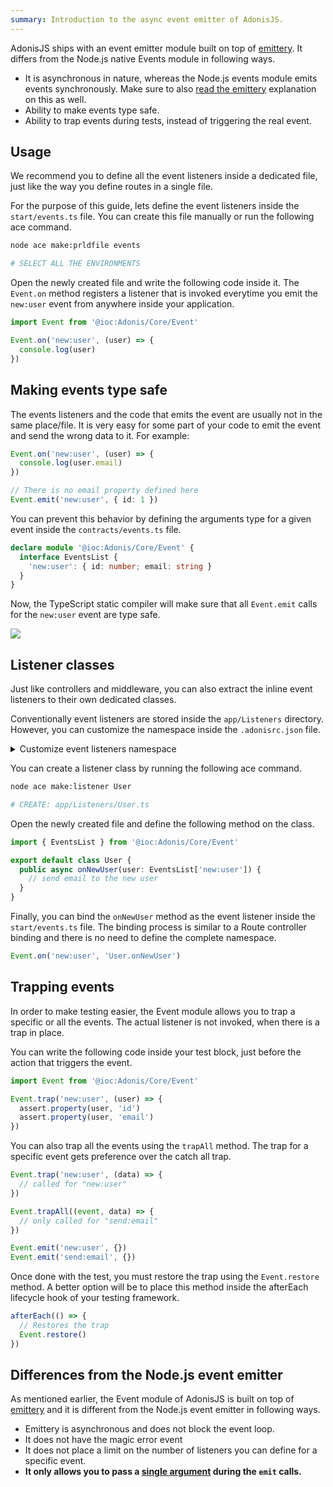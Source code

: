 ```yaml
---
summary: Introduction to the async event emitter of AdonisJS.
---
```


AdonisJS ships with an event emitter module built on top of [emittery](https://github.com/sindresorhus/emittery). It differs from the Node.js native Events module in following ways.

- It is asynchronous in nature, whereas the Node.js events module emits events synchronously. Make sure to also [read the emittery](https://github.com/sindresorhus/emittery#how-is-this-different-than-the-built-in-eventemitter-in-nodejs) explanation on this as well.
- Ability to make events type safe.
- Ability to trap events during tests, instead of triggering the real event.

## Usage
We recommend you to define all the event listeners inside a dedicated file, just like the way you define routes in a single file.

For the purpose of this guide, lets define the event listeners inside the `start/events.ts` file. You can create this file manually or run the following ace command.

```sh
node ace make:prldfile events

# SELECT ALL THE ENVIRONMENTS
```

Open the newly created file and write the following code inside it. The `Event.on` method registers a listener that is invoked everytime you emit the `new:user` event from anywhere inside your application.

```ts
import Event from '@ioc:Adonis/Core/Event'

Event.on('new:user', (user) => {
  console.log(user)
})
```

## Making events type safe
The events listeners and the code that emits the event are usually not in the same place/file. It is very easy for some part of your code to emit the event and send the wrong data to it. For example:

```ts
Event.on('new:user', (user) => {
  console.log(user.email)
})

// There is no email property defined here
Event.emit('new:user', { id: 1 })
```

You can prevent this behavior by defining the arguments type for a given event inside the `contracts/events.ts` file.

```ts
declare module '@ioc:Adonis/Core/Event' {
  interface EventsList {
    'new:user': { id: number; email: string }
  }
}
```

Now, the TypeScript static compiler will make sure that all `Event.emit` calls for the `new:user` event are type safe.

![](https://res.cloudinary.com/adonis-js/image/upload/q_auto,f_auto/v1618599912/v5/type-safe-events.jpg)

## Listener classes
Just like controllers and middleware, you can also extract the inline event listeners to their own dedicated classes.

Conventionally event listeners are stored inside the `app/Listeners` directory. However, you can customize the namespace inside the `.adonisrc.json` file.

<details>
<summary> Customize event listeners namespace </summary>

```json
{
  "namespaces": {
    "eventListeners": "App/CustomDir/Listeners"
  }
}
```

</details>

You can create a listener class by running the following ace command.

```sh
node ace make:listener User

# CREATE: app/Listeners/User.ts
```

Open the newly created file and define the following method on the class.

```ts
import { EventsList } from '@ioc:Adonis/Core/Event'

export default class User {
  public async onNewUser(user: EventsList['new:user']) {
    // send email to the new user
  }
}
```

Finally, you can bind the `onNewUser` method as the event listener inside the `start/events.ts` file. The binding process is similar to a Route controller binding and there is no need to define the complete namespace.

```ts
Event.on('new:user', 'User.onNewUser')
```

## Trapping events
In order to make testing easier, the Event module allows you to trap a specific or all the events. The actual listener is not invoked, when there is a trap in place.

You can write the following code inside your test block, just before the action that triggers the event.

```ts
import Event from '@ioc:Adonis/Core/Event'

Event.trap('new:user', (user) => {
  assert.property(user, 'id')
  assert.property(user, 'email')
})
```

You can also trap all the events using the `trapAll` method. The trap for a specific event gets preference over the catch all trap.

```ts
Event.trap('new:user', (data) => {
  // called for "new:user"
})

Event.trapAll((event, data) => {
  // only called for "send:email"
})

Event.emit('new:user', {})
Event.emit('send:email', {})
```

Once done with the test, you must restore the trap using the `Event.restore` method. A better option will be to place this method inside the afterEach lifecycle hook of your testing framework.

```ts
afterEach(() => {
  // Restores the trap
  Event.restore()
})
```

## Differences from the Node.js event emitter
As mentioned earlier, the Event module of AdonisJS is built on top of [emittery](https://github.com/sindresorhus/emittery) and it is different from the Node.js event emitter in following ways.

- Emittery is asynchronous and does not block the event loop.
- It does not have the magic error event
- It does not place a limit on the number of listeners you can define for a specific event.
- **It only allows you to pass a [single argument](https://github.com/sindresorhus/emittery#can-you-support-multiple-arguments-for-emit) during the `emit` calls.**
